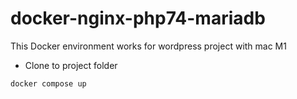 # docker-nginx-php74-mariadb
This Docker environment works for wordpress project with mac M1

- Clone to project folder
```
docker compose up
```
